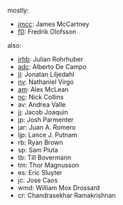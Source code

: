 mostly:

- [jmcc](http://audiosynth.com/): James McCartney
- [f0](http://fredrikolofsson.com/): Fredrik Olofsson

also:

- [jrhb](http://www.wertlos.org/~rohrhuber/): Julian Rohrhuber
- [adc](https://www.udk-berlin.de/en/people/detail/person/show/alberto-campo/): Alberto De Campo
- [jl](http://kymatica.com/): Jonatan Liljedahl
- [nv](https://twitter.com/headcube/): Nathaniel Virgo
- [am](http://yaxu.org/): Alex McLean
- [nc](https://www.dur.ac.uk/music/staff/profile/?id=11477/): Nick Collins
- av: Andrea Valle
- jj: Jacob Joaquin
- jp: Josh Parmenter
- jar: Juan A. Romero
- ljp: Lance J. Putnam
- rb: Ryan Brown
- sp: Sam Pluta
- tb: Till Bovermann
- tm: Thor Magnusson
- es: Eric Sluyter
- jc: Jose Caos
- wmd: William Mox Drossard
- cr: Chandrasekhar Ramakrishnan
